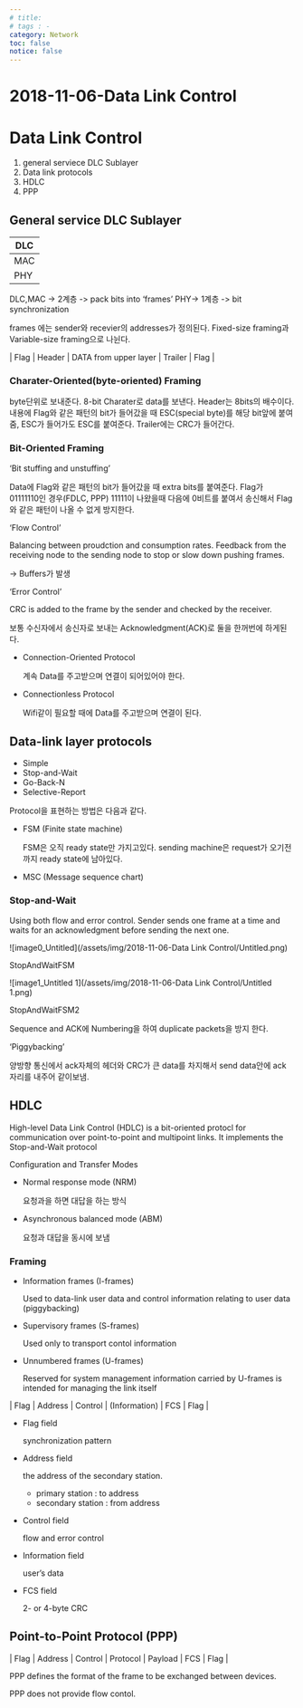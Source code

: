 ```yaml
---
# title: 
# tags : -
category: Network
toc: false
notice: false
---
```


# 2018-11-06-Data Link Control

# Data Link Control

1. general serviece DLC Sublayer
2. Data link protocols
3. HDLC
4. PPP

## General service DLC Sublayer

| ﻿DLC |
| ---- |
| MAC  |
| PHY  |

DLC,MAC -> 2계층 -> pack bits into ‘frames’ PHY-> 1계층 -> bit synchronization

frames 에는 sender와 recevier의 addresses가 정의된다. Fixed-size framing과 Variable-size framing으로 나뉜다.

| Flag | Header | DATA from upper layer | Trailer | Flag |

### Charater-Oriented(byte-oriented) Framing

byte단위로 보내준다. 8-bit Charater로 data를 보낸다. Header는 8bits의 배수이다. 내용에 Flag와 같은 패턴의 bit가 들어갔을 때 ESC(special byte)를 해당 bit앞에 붙여줌, ESC가 들어가도 ESC를 붙여준다. Trailer에는 CRC가 들어간다.

### Bit-Oriented Framing

‘Bit stuffing and unstuffing’

Data에 Flag와 같은 패턴의 bit가 들어갔을 때 extra bits를 붙여준다. Flag가 01111110인 경우(FDLC, PPP) 11111이 나왔을때 다음에 0비트를 붙여서 송신해서 Flag와 같은 패턴이 나올 수 없게 방지한다.

‘Flow Control’

Balancing between proudction and consumption rates. Feedback from the receiving node to the sending node to stop or slow down pushing frames.

-> Buffers가 발생

‘Error Control’

CRC is added to the frame by the sender and checked by the receiver.

보통 수신자에서 송신자로 보내는 Acknowledgment(ACK)로 둘을 한꺼번에 하게된다.

- Connection-Oriented Protocol

    계속 Data를 주고받으며 연결이 되어있어야 한다.

- Connectionless Protocol

    Wifi같이 필요할 때에 Data를 주고받으며 연결이 된다.

## Data-link layer protocols

- Simple
- Stop-and-Wait
- Go-Back-N
- Selective-Report

Protocol을 표현하는 방법은 다음과 같다.

- FSM (Finite state machine)

    FSM은 오직 ready state만 가지고있다. sending machine은 request가 오기전까지 ready state에 남아있다.

- MSC (Message sequence chart)

### Stop-and-Wait

Using both flow and error control. Sender sends one frame at a time and waits for an acknowledgment before sending the next one.

![image0_Untitled](/assets/img/2018-11-06-Data Link Control/Untitled.png)

StopAndWaitFSM

![image1_Untitled 1](/assets/img/2018-11-06-Data Link Control/Untitled 1.png)

StopAndWaitFSM2

Sequence and ACK에 Numbering을 하여 duplicate packets을 방지 한다.

‘Piggybacking’

양방향 통신에서 ack자체의 헤더와 CRC가 큰 data를 차지해서 send data안에 ack 자리를 내주어 같이보냄.

## HDLC

High-level Data Link Control (HDLC) is a bit-oriented protocl for communication over point-to-point and multipoint links. It implements the Stop-and-Wait protocol

Configuration and Transfer Modes

- Normal response mode (NRM)

    요청과을 하면 대답을 하는 방식

- Asynchronous balanced mode (ABM)

    요청과 대답을 동시에 보냄

### Framing

- Information frames (I-frames)

    Used to data-link user data and control information relating to user data (piggybacking)

- Supervisory frames (S-frames)

    Used only to transport contol information

- Unnumbered frames (U-frames)

    Reserved for system management
    information carried by U-frames is intended for managing the link itself

| Flag | Address | Control | (Information) | FCS | Flag |

- Flag field

    synchronization pattern

- Address field

    the address of the secondary station.

    - primary station : to address
    - secondary station : from address
- Control field

    flow and error control

- Information field

    user’s data

- FCS field

    2- or 4-byte CRC

## Point-to-Point Protocol (PPP)

| Flag | Address | Control | Protocol | Payload | FCS | Flag |

PPP defines the format of the frame to be exchanged between devices.

PPP does not provide flow contol.